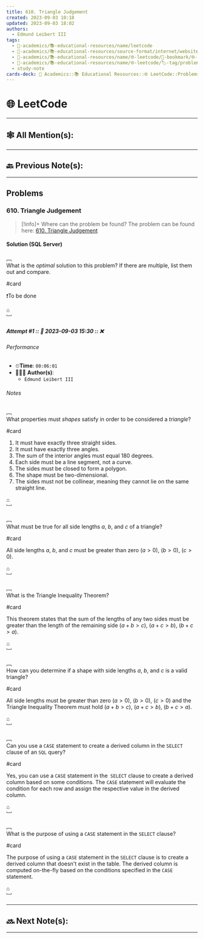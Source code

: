 ```yaml
---
title: 610. Triangle Judgement
created: 2023-09-03 10:18
updated: 2023-09-03 18:02
authors:
  - Edmund Leibert III
tags:
  - 🔴-academics/📚-educational-resources/name/leetcode
  - 🔴-academics/📚-educational-resources/source-format/internet/website
  - 🔴-academics/📚-educational-resources/name/🌐-leetcode/🔖-bookmark/🌐-leetcode/🌐-leetCode-▹-📋-table-of-contents/problems/610-triangle-judgement
  - 🔴-academics/📚-educational-resources/name/🌐-leetcode/🏷️-tag/problem/tag/topic/database
  - study-note
cards-deck: 🔴 Academics::📚 Educational Resources::🌐 LeetCode::Problems::610. Triangle Judgement
---
```


#  🌐 LeetCode

---

## 🕸️ All Mention(s): 

---

## 🔙 Previous Note(s):

---

##  Problems

### 610. Triangle Judgement

> [!info]+ Where can the problem be found?
> The problem can be found here: [610. Triangle Judgement](https://leetcode.com/problems/triangle-judgement/)

#### Solution (SQL Server)

﹇<br>
What is the _optimal_ solution to this problem? If there are multiple, list them out and compare.

#card 

❗To be done

⌂
<br>﹈<br>

##### Attempt #1 :: 📆 2023-09-03 15:30 :: ❌

###### Performance

- ⏲**Time**: `00:06:01`
- 🧔🏽‍♂️ **Author(s)**: 
	- `Edmund Leibert III`

###### Notes

﹇<br>
What properties must _shapes_ satisfy in order to be considered a _triangle_?

#card 

1. It must have exactly three straight sides.
2. It must have exactly three angles.
3. The sum of the interior angles must equal 180 degrees.
4. Each side must be a line segment, not a curve.
5. The sides must be closed to form a polygon.
6. The shape must be two-dimensional.
7. The sides must not be collinear, meaning they cannot lie on the same straight line.

⌂
<br>﹈<br>

﹇<br>
What must be true for all side lengths $a$, $b$, and $c$ of a triangle?

#card

All side lengths $a$, $b$, and $c$ must be greater than zero $(a > 0)$, $(b > 0)$, $(c > 0)$.

⌂
<br>﹈<br>

﹇<br>
What is the Triangle Inequality Theorem?

#card

This theorem states that the sum of the lengths of any two sides must be greater than the length of the remaining side $(a + b > c)$, $(a + c > b)$, $(b + c > a)$.

⌂
<br>﹈<br>

﹇<br>
How can you determine if a shape with side lengths $a$, $b$, and $c$ is a valid triangle?

#card

All side lengths must be greater than zero $(a > 0)$, $(b > 0)$, $(c > 0)$ and the Triangle Inequality Theorem must hold $(a + b > c)$, $(a + c > b)$, $(b + c > a)$.

⌂
<br>﹈<br>

﹇<br>
Can you use a `CASE` statement to create a derived column in the `SELECT` clause of an `SQL` query?

#card 

Yes, you can use a `CASE` statement in the` SELECT` clause to create a derived column based on some conditions. The `CASE` statement will evaluate the condition for each row and assign the respective value in the derived column.

⌂
<br>﹈<br>

﹇<br>
What is the purpose of using a `CASE` statement in the `SELECT` clause? 

#card 

The purpose of using a `CASE` statement in the `SELECT` clause is to create a derived column that doesn't exist in the table. The derived column is computed on-the-fly based on the conditions specified in the `CASE` statement.

⌂
<br>﹈<br>


---

## 🔜 Next Note(s):

---
